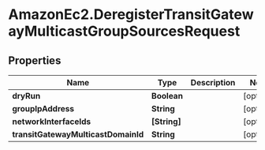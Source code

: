 # AmazonEc2.DeregisterTransitGatewayMulticastGroupSourcesRequest

## Properties

Name | Type | Description | Notes
------------ | ------------- | ------------- | -------------
**dryRun** | **Boolean** |  | [optional] 
**groupIpAddress** | **String** |  | [optional] 
**networkInterfaceIds** | **[String]** |  | [optional] 
**transitGatewayMulticastDomainId** | **String** |  | [optional] 


